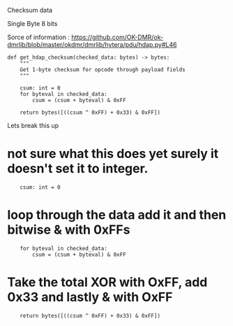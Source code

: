 Checksum data

Single Byte 8 bits

Sorce of information :
https://github.com/OK-DMR/ok-dmrlib/blob/master/okdmr/dmrlib/hytera/pdu/hdap.py#L46

    def get_hdap_checksum(checked_data: bytes) -> bytes:
        """
        Get 1-byte checksum for opcode through payload fields
        """

        csum: int = 0
        for byteval in checked_data:
            csum = (csum + byteval) & 0xFF

        return bytes([((csum ^ 0xFF) + 0x33) & 0xFF])


Lets break this up

# not sure what this does yet surely it doesn't set it to integer.
        csum: int = 0

# loop through the data add it and then bitwise & with 0xFFs
        for byteval in checked_data:
            csum = (csum + byteval) & 0xFF
            
# Take the total XOR with OxFF, add 0x33 and lastly & with OxFF
        return bytes([((csum ^ 0xFF) + 0x33) & 0xFF])
